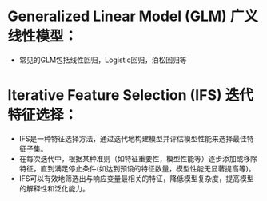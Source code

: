 # Generalized Linear Model (GLM) 广义线性模型：
- 常见的GLM包括线性回归，Logistic回归，泊松回归等

# Iterative Feature Selection (IFS) 迭代特征选择：
- IFS是一种特征选择方法，通过迭代地构建模型并评估模型性能来选择最佳特征子集。
- 在每次迭代中，根据某种准则（如特征重要性，模型性能等）逐步添加或移除特征，直到满足停止条件(如达到预设的特征数量，模型性能无显著提高等)。
- IFS可以有效地筛选出与响应变量最相关的特征，降低模型复杂度，提高模型的解释性和泛化能力。

